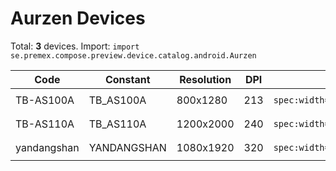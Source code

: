 # Aurzen Devices

Total: **3** devices. Import: `import se.premex.compose.preview.device.catalog.android.Aurzen`

| Code | Constant | Resolution | DPI | Compose Spec | Preview Usage |
|------|----------|------------|-----|-------------|---------------|
| TB-AS100A | TB_AS100A | 800x1280 | 213 | `spec:width=800px,height=1280px,dpi=213` | `@Preview(device = Aurzen.TB_AS100A)` |
| TB-AS110A | TB_AS110A | 1200x2000 | 240 | `spec:width=1200px,height=2000px,dpi=240` | `@Preview(device = Aurzen.TB_AS110A)` |
| yandangshan | YANDANGSHAN | 1080x1920 | 320 | `spec:width=1080px,height=1920px,dpi=320` | `@Preview(device = Aurzen.YANDANGSHAN)` |

<!-- Generated automatically. Do not edit manually. -->
